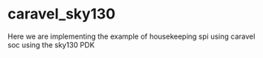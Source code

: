 # caravel_sky130 

Here we are implementing the example of housekeeping spi using caravel soc using the sky130 PDK 
